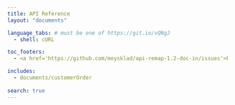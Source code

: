 ```yaml
---
title: API Reference
layout: "documents"

language_tabs: # must be one of https://git.io/vQNgJ
  - shell: cURL

toc_footers:
  - <a href='https://github.com/moysklad/api-remap-1.2-doc-in/issues'>Report an issue</a>

includes:
  - documents/customerOrder
  
search: true
---  
```

